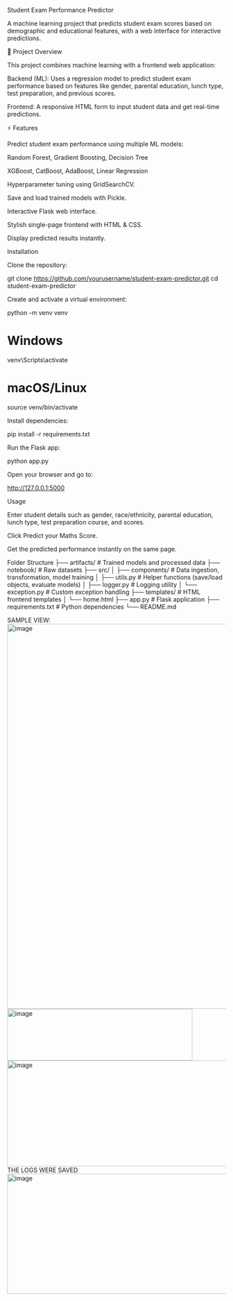 


Student Exam Performance Predictor

A machine learning project that predicts student exam scores based on demographic and educational features, with a web interface for interactive predictions.

🚀 Project Overview

This project combines machine learning with a frontend web application:

Backend (ML): Uses a regression model to predict student exam performance based on features like gender, parental education, lunch type, test preparation, and previous scores.

Frontend: A responsive HTML form to input student data and get real-time predictions.

⚡ Features

Predict student exam performance using multiple ML models:

Random Forest, Gradient Boosting, Decision Tree

XGBoost, CatBoost, AdaBoost, Linear Regression

Hyperparameter tuning using GridSearchCV.

Save and load trained models with Pickle.

Interactive Flask web interface.

Stylish single-page frontend with HTML & CSS.

Display predicted results instantly.

Installation

Clone the repository:

git clone https://github.com/yourusername/student-exam-predictor.git
cd student-exam-predictor


Create and activate a virtual environment:

python -m venv venv
# Windows
venv\Scripts\activate
# macOS/Linux
source venv/bin/activate


Install dependencies:

pip install -r requirements.txt


Run the Flask app:

python app.py


Open your browser and go to:

http://127.0.0.1:5000

Usage

Enter student details such as gender, race/ethnicity, parental education, lunch type, test preparation course, and scores.

Click Predict your Maths Score.

Get the predicted performance instantly on the same page.

Folder Structure
├── artifacts/                  # Trained models and processed data
├── notebook/                   # Raw datasets
├── src/
│   ├── components/             # Data ingestion, transformation, model training
│   ├── utils.py                # Helper functions (save/load objects, evaluate models)
│   ├── logger.py               # Logging utility
│   └── exception.py            # Custom exception handling
├── templates/                  # HTML frontend templates
│   └── home.html
├── app.py                      # Flask application
├── requirements.txt            # Python dependencies
└── README.md


SAMPLE VIEW:
<img width="1189" height="888" alt="image" src="https://github.com/user-attachments/assets/8f6ff6a2-0698-49fa-8809-51d445949fa1" />
<img width="427" height="119" alt="image" src="https://github.com/user-attachments/assets/168fc1bf-863e-4bf9-ad5b-4579e0fa9ff2" />
<img width="1133" height="244" alt="image" src="https://github.com/user-attachments/assets/00a29773-4925-4eac-aff5-b272ed9001bf" />
THE LOGS WERE SAVED 
<img width="1263" height="277" alt="image" src="https://github.com/user-attachments/assets/4f52fc17-8a0f-434c-91b5-3864fef6e6bc" />


